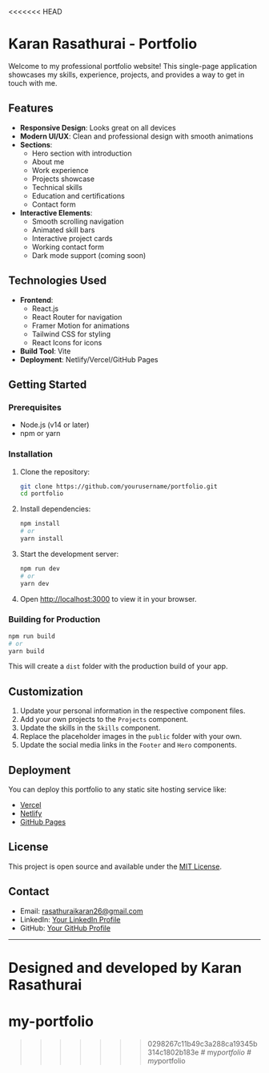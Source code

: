 <<<<<<< HEAD
# Karan Rasathurai - Portfolio

Welcome to my professional portfolio website! This single-page application showcases my skills, experience, projects, and provides a way to get in touch with me.

## Features

- **Responsive Design**: Looks great on all devices
- **Modern UI/UX**: Clean and professional design with smooth animations
- **Sections**:
  - Hero section with introduction
  - About me
  - Work experience
  - Projects showcase
  - Technical skills
  - Education and certifications
  - Contact form
- **Interactive Elements**:
  - Smooth scrolling navigation
  - Animated skill bars
  - Interactive project cards
  - Working contact form
  - Dark mode support (coming soon)

## Technologies Used

- **Frontend**:
  - React.js
  - React Router for navigation
  - Framer Motion for animations
  - Tailwind CSS for styling
  - React Icons for icons
- **Build Tool**: Vite
- **Deployment**: Netlify/Vercel/GitHub Pages

## Getting Started

### Prerequisites

- Node.js (v14 or later)
- npm or yarn

### Installation

1. Clone the repository:
   ```bash
   git clone https://github.com/yourusername/portfolio.git
   cd portfolio
   ```

2. Install dependencies:
   ```bash
   npm install
   # or
   yarn install
   ```

3. Start the development server:
   ```bash
   npm run dev
   # or
   yarn dev
   ```

4. Open [http://localhost:3000](http://localhost:3000) to view it in your browser.

### Building for Production

```bash
npm run build
# or
yarn build
```

This will create a `dist` folder with the production build of your app.

## Customization

1. Update your personal information in the respective component files.
2. Add your own projects to the `Projects` component.
3. Update the skills in the `Skills` component.
4. Replace the placeholder images in the `public` folder with your own.
5. Update the social media links in the `Footer` and `Hero` components.

## Deployment

You can deploy this portfolio to any static site hosting service like:
- [Vercel](https://vercel.com/)
- [Netlify](https://www.netlify.com/)
- [GitHub Pages](https://pages.github.com/)

## License

This project is open source and available under the [MIT License](LICENSE).

## Contact

- Email: rasathuraikaran26@gmail.com
- LinkedIn: [Your LinkedIn Profile](https://linkedin.com/in/yourusername)
- GitHub: [Your GitHub Profile](https://github.com/yourusername)

---

Designed and developed by Karan Rasathurai
=======
# my-portfolio
>>>>>>> 0298267c11b49c3a288ca19345b314c1802b183e
#   m y _ p o r t f o l i o  
 #   m y _ p o r t f o l i o  
 